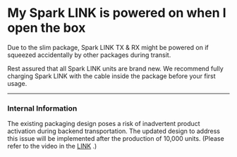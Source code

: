 # My Spark LINK is powered on when I open the box

Due to the slim package, Spark LINK TX & RX might be powered on if squeezed accidentally by other packages during transit.

Rest assured that all Spark LINK units are brand new. We recommend fully charging Spark LINK with the cable inside the package before your first usage.

---
### **Internal Information** 
The existing packaging design poses a risk of inadvertent product activation during backend transportation. The updated design to address this issue will be implemented after the production of 10,000 units. (Please refer to the video in the [LINK](https://drive.google.com/file/d/1wQXPWJjp-NDGbm0clHMmy2RTsKsIwYOk/view?usp=drivesdk) .)